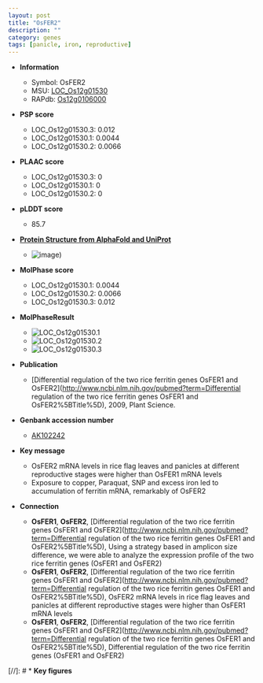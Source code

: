 ```yaml
---
layout: post
title: "OsFER2"
description: ""
category: genes
tags: [panicle, iron, reproductive]
---
```


* **Information**  
    + Symbol: OsFER2  
    + MSU: [LOC_Os12g01530](http://rice.plantbiology.msu.edu/cgi-bin/ORF_infopage.cgi?orf=LOC_Os12g01530)  
    + RAPdb: [Os12g0106000](http://rapdb.dna.affrc.go.jp/viewer/gbrowse_details/irgsp1?name=Os12g0106000)  

* **PSP score**  
    + LOC_Os12g01530.3: 0.012 
    + LOC_Os12g01530.1: 0.0044 
    + LOC_Os12g01530.2: 0.0066 

* **PLAAC score**  
    + LOC_Os12g01530.3: 0 
    + LOC_Os12g01530.1: 0 
    + LOC_Os12g01530.2: 0 

* **pLDDT score**
    + 85.7

* **[Protein Structure from AlphaFold and UniProt](https://www.uniprot.org/uniprotkb/Q8L5K0/entry#structure)**
    + ![image](https://ricepsp.github.io/images/Q8/AF-Q8L5K0-F1.png))

* **MolPhase score**
    + LOC_Os12g01530.1: 0.0044
    + LOC_Os12g01530.2: 0.0066
    + LOC_Os12g01530.3: 0.012

* **MolPhaseResult**
    + ![LOC_Os12g01530.1](https://ricepsp.github.io/pictures/LOC_Os12g/LOC_Os12g01530.1.png)
    + ![LOC_Os12g01530.2](https://ricepsp.github.io/pictures/LOC_Os12g/LOC_Os12g01530.2.png)
    + ![LOC_Os12g01530.3](https://ricepsp.github.io/pictures/LOC_Os12g/LOC_Os12g01530.3.png)

* **Publication**  
    + [Differential regulation of the two rice ferritin genes OsFER1 and OsFER2](http://www.ncbi.nlm.nih.gov/pubmed?term=Differential regulation of the two rice ferritin genes OsFER1 and OsFER2%5BTitle%5D), 2009, Plant Science.

* **Genbank accession number**  
    + [AK102242](http://www.ncbi.nlm.nih.gov/nuccore/AK102242)

* **Key message**  
    + OsFER2 mRNA levels in rice flag leaves and panicles at different reproductive stages were higher than OsFER1 mRNA levels
    + Exposure to copper, Paraquat, SNP and excess iron led to accumulation of ferritin mRNA, remarkably of OsFER2

* **Connection**  
    + __OsFER1__, __OsFER2__, [Differential regulation of the two rice ferritin genes OsFER1 and OsFER2](http://www.ncbi.nlm.nih.gov/pubmed?term=Differential regulation of the two rice ferritin genes OsFER1 and OsFER2%5BTitle%5D), Using a strategy based in amplicon size difference, we were able to analyze the expression profile of the two rice ferritin genes (OsFER1 and OsFER2)
    + __OsFER1__, __OsFER2__, [Differential regulation of the two rice ferritin genes OsFER1 and OsFER2](http://www.ncbi.nlm.nih.gov/pubmed?term=Differential regulation of the two rice ferritin genes OsFER1 and OsFER2%5BTitle%5D), OsFER2 mRNA levels in rice flag leaves and panicles at different reproductive stages were higher than OsFER1 mRNA levels
    + __OsFER1__, __OsFER2__, [Differential regulation of the two rice ferritin genes OsFER1 and OsFER2](http://www.ncbi.nlm.nih.gov/pubmed?term=Differential regulation of the two rice ferritin genes OsFER1 and OsFER2%5BTitle%5D), Differential regulation of the two rice ferritin genes (OsFER1 and OsFER2)

[//]: # * **Key figures**  


